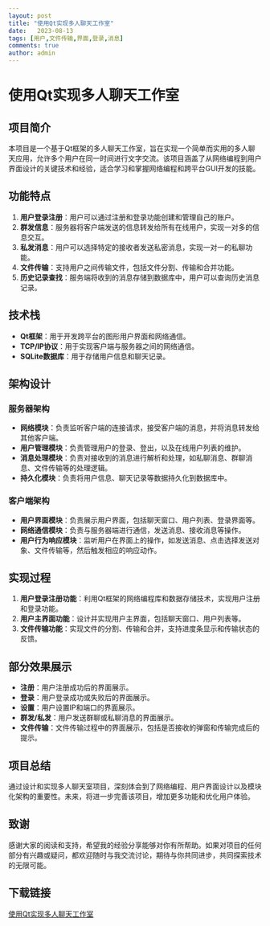 ```yaml
---
layout: post
title: "使用Qt实现多人聊天工作室"
date:   2023-08-13
tags: [用户,文件传输,界面,登录,消息]
comments: true
author: admin
---
```

# 使用Qt实现多人聊天工作室

## 项目简介
本项目是一个基于Qt框架的多人聊天工作室，旨在实现一个简单而实用的多人聊天应用，允许多个用户在同一时间进行文字交流。该项目涵盖了从网络编程到用户界面设计的关键技术和经验，适合学习和掌握网络编程和跨平台GUI开发的技能。

## 功能特点
1. **用户登录注册**：用户可以通过注册和登录功能创建和管理自己的账户。
2. **群发信息**：服务器将客户端发送的信息转发给所有在线用户，实现一对多的信息交互。
3. **私发消息**：用户可以选择特定的接收者发送私密消息，实现一对一的私聊功能。
4. **文件传输**：支持用户之间传输文件，包括文件分割、传输和合并功能。
5. **历史记录查找**：服务端将收到的消息存储到数据库中，用户可以查询历史消息记录。

## 技术栈
- **Qt框架**：用于开发跨平台的图形用户界面和网络通信。
- **TCP/IP协议**：用于实现客户端与服务器之间的网络通信。
- **SQLite数据库**：用于存储用户信息和聊天记录。

## 架构设计
### 服务器架构
- **网络模块**：负责监听客户端的连接请求，接受客户端的消息，并将消息转发给其他客户端。
- **用户管理模块**：负责管理用户的登录、登出，以及在线用户列表的维护。
- **消息处理模块**：负责对接收到的消息进行解析和处理，如私聊消息、群聊消息、文件传输等的处理逻辑。
- **持久化模块**：负责将用户信息、聊天记录等数据持久化到数据库中。

### 客户端架构
- **用户界面模块**：负责展示用户界面，包括聊天窗口、用户列表、登录界面等。
- **网络通信模块**：负责与服务器端进行通信，发送消息、接收消息等操作。
- **用户行为响应模块**：监听用户在界面上的操作，如发送消息、点击选择发送对象、文件传输等，然后触发相应的响应动作。

## 实现过程
1. **用户登录注册功能**：利用Qt框架的网络编程库和数据存储技术，实现用户注册和登录功能。
2. **用户主界面功能**：设计并实现用户主界面，包括聊天窗口、用户列表等。
3. **文件传输功能**：实现文件的分割、传输和合并，支持进度条显示和传输状态的反馈。

## 部分效果展示
- **注册**：用户注册成功后的界面展示。
- **登录**：用户登录成功或失败后的界面展示。
- **设置**：用户设置IP和端口的界面展示。
- **群发/私发**：用户发送群聊或私聊消息的界面展示。
- **文件传输**：文件传输过程中的界面展示，包括是否接收的弹窗和传输完成后的提示。

## 项目总结
通过设计和实现多人聊天室项目，深刻体会到了网络编程、用户界面设计以及模块化架构的重要性。未来，将进一步完善该项目，增加更多功能和优化用户体验。

## 致谢
感谢大家的阅读和支持，希望我的经验分享能够对你有所帮助。如果对项目的任何部分有兴趣或疑问，都欢迎随时与我交流讨论，期待与你共同进步，共同探索技术的无限可能。

## 下载链接

[使用Qt实现多人聊天工作室](https://pan.quark.cn/s/7555c529d2f1)